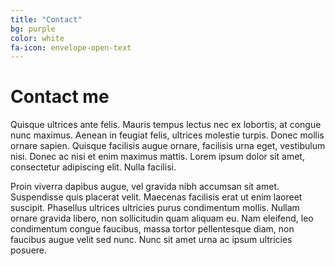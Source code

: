 ```yaml
---
title: "Contact"
bg: purple
color: white
fa-icon: envelope-open-text
---
```


# Contact me

Quisque ultrices ante felis. Mauris tempus lectus nec ex lobortis, at congue nunc maximus. Aenean in feugiat felis, ultrices molestie turpis. Donec mollis ornare sapien. Quisque facilisis augue ornare, facilisis urna eget, vestibulum nisi. Donec ac nisi et enim maximus mattis. Lorem ipsum dolor sit amet, consectetur adipiscing elit. Nulla facilisi.

Proin viverra dapibus augue, vel gravida nibh accumsan sit amet. Suspendisse quis placerat velit. Maecenas facilisis erat ut enim laoreet suscipit. Phasellus ultrices ultricies purus condimentum mollis. Nullam ornare gravida libero, non sollicitudin quam aliquam eu. Nam eleifend, leo condimentum congue faucibus, massa tortor pellentesque diam, non faucibus augue velit sed nunc. Nunc sit amet urna ac ipsum ultricies posuere.
